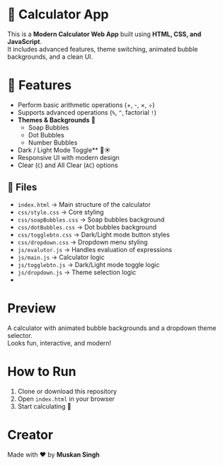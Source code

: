# 🎉 Calculator App

This is a **Modern Calculator Web App** built using **HTML, CSS, and JavaScript**.  
It includes advanced features, theme switching, animated bubble backgrounds, and a clean UI.  

# 🚀 Features
- Perform basic arithmetic operations (+, -, ×, ÷)  
- Supports advanced operations (`%`, `^`, factorial `!`)  
- **Themes & Backgrounds** 🎨  
  - Soap Bubbles  
  - Dot Bubbles  
  - Number Bubbles  
-  Dark / Light Mode Toggle** 🌙☀️  
-  Responsive UI with modern design  
- Clear (`C`) and All Clear (`AC`) options  

## 📂 Files
- `index.html` → Main structure of the calculator  
- `css/style.css` → Core styling  
- `css/soapBubbles.css` → Soap bubbles background  
- `css/dotBubbles.css` → Dot bubbles background  
- `css/togglebtn.css` → Dark/Light mode button styles  
- `css/dropdown.css` → Dropdown menu styling  
- `js/evalutor.js` → Handles evaluation of expressions  
- `js/main.js` → Calculator logic  
- `js/togglebtn.js` → Dark/Light mode toggle logic  
- `js/dropdown.js` → Theme selection logic
-   
# Preview
A calculator with animated bubble backgrounds and a dropdown theme selector.  
Looks fun, interactive, and modern!  

# How to Run
1. Clone or download this repository  
2. Open `index.html` in your browser  
3. Start calculating 🎉  

# Creator
Made with ❤️ by **Muskan Singh**

